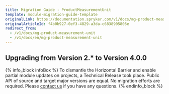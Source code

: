 ```yaml
---
title: Migration Guide - ProductMeasurementUnit
template: module-migration-guide-template
originalLink: https://documentation.spryker.com/v1/docs/mg-product-measurement-unit
originalArticleId: f4b0b927-0ef3-4829-a3da-c6838905805e
redirect_from:
  - /v1/docs/mg-product-measurement-unit
  - /v1/docs/en/mg-product-measurement-unit
---
```


## Upgrading from Version 2.* to Version 4.0.0
{% info_block infoBox %}
To dismantle the Horizontal Barrier and enable partial module updates on projects, a Technical Release took place. Public API of source and target major versions are equal. No migration efforts are required. Please [contact us](https://spryker.com/en/support/) if you have any questions.
{% endinfo_block %}
